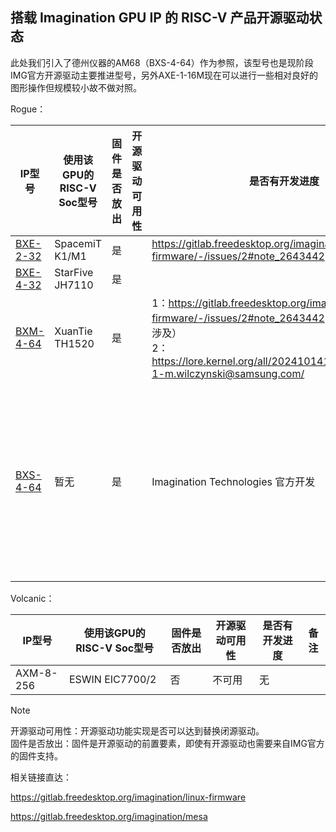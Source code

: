 ## 搭载 Imagination GPU IP 的 RISC-V 产品开源驱动状态



此处我们引入了德州仪器的AM68（BXS-4-64）作为参照，该型号也是现阶段IMG官方开源驱动主要推进型号，另外AXE-1-16M现在可以进行一些相对良好的图形操作但规模较小故不做对照。

Rogue：

| IP型号                                                       | 使用该GPU的RISC-V Soc型号 | 固件是否放出 | 开源驱动可用性 | 是否有开发进度                                               | 备注                       |
| ------------------------------------------------------------ | ------------------------- | ------------ | -------------- | ------------------------------------------------------------ | -------------------------- |
| [BXE-2-32](https://gitlab.freedesktop.org/imagination/mesa/-/commit/289aae12c0480540c0a896b8308c62bd7c4f2b31) | SpacemiT K1/M1            | 是           |                | https://gitlab.freedesktop.org/imagination/linux-firmware/-/issues/2#note_2643442<br /> |                            |
| [BXE-4-32](https://gitlab.freedesktop.org/imagination/mesa/-/commit/a3e1248cea54ba219c928ecfc0945f9db5805f39) | StarFive JH7110           | 是           |                |                                                              |                            |
| [BXM-4-64](https://gitlab.freedesktop.org/imagination/mesa/-/commit/76609e34471aca4bea8f62bf241b6973089c2084) | XuanTie TH1520            | 是           |                | 1：https://gitlab.freedesktop.org/imagination/linux-firmware/-/issues/2#note_2643442 （其中有部分内容涉及）<br />2：https://lore.kernel.org/all/20241014123314.1231517-1-m.wilczynski@samsung.com/ |                            |
| [BXS-4-64](https://gitlab.freedesktop.org/imagination/mesa/-/commit/e47428718337f4e8e1f71c48b5ed646ad12044bb) | 暂无                      | 是           |                | Imagination Technologies 官方开发                            | 仅可进行十分基础的图形操作 |

Volcanic：

| IP型号    | 使用该GPU的RISC-V Soc型号 | 固件是否放出 | 开源驱动可用性 | 是否有开发进度 | 备注 |
| --------- | ------------------------- | ------------ | -------------- | -------------- | ---- |
| AXM-8-256 | ESWIN EIC7700/2           | 否           | 不可用         | 无             |      |






> [!NOTE]
>
> 开源驱动可用性：开源驱动功能实现是否可以达到替换闭源驱动。<br />固件是否放出：固件是开源驱动的前置要素，即使有开源驱动也需要来自IMG官方的固件支持。

相关链接直达：

https://gitlab.freedesktop.org/imagination/linux-firmware

https://gitlab.freedesktop.org/imagination/mesa
